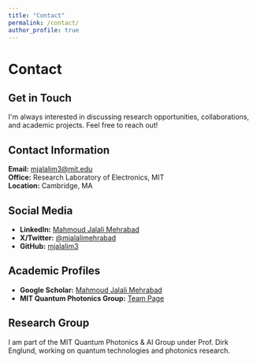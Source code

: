 ```yaml
---
title: "Contact"
permalink: /contact/
author_profile: true
---
```


# Contact

## Get in Touch

I'm always interested in discussing research opportunities, collaborations, and academic projects. Feel free to reach out!

## Contact Information

**Email:** mjalalim3@mit.edu  
**Office:** Research Laboratory of Electronics, MIT  
**Location:** Cambridge, MA

## Social Media

- **LinkedIn:** [Mahmoud Jalali Mehrabad](https://www.linkedin.com/in/mahmoud-jalali-mehrabad-7a46a5100)
- **X/Twitter:** [@mjalalimehrabad](https://x.com/mjalalimehrabad)
- **GitHub:** [mjalalim3](https://github.com/mjalalim3)

## Academic Profiles

- **Google Scholar:** [Mahmoud Jalali Mehrabad](https://scholar.google.com/citations?user=CqtiZuEAAAAJ)
- **MIT Quantum Photonics Group:** [Team Page](https://qp.mit.edu/team)

## Research Group

I am part of the MIT Quantum Photonics & AI Group under Prof. Dirk Englund, working on quantum technologies and photonics research.

